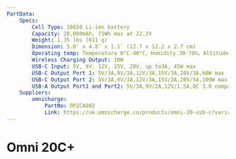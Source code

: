 ```yaml
---
PartData:
    Specs:
        Cell Type: 18650 Li-ion battery
        Capacity: 20,000mAh, 71Wh max at 22.2V
        Weight: 1.35 lbs (611 g)
        Dimension: 5.0″ x 4.8″ x 1.1″ (12.7 x 12.2 x 2.7 cm)
        Operating temp: Temperature 0°C-40°C，Humidity 30-70%，Altitude ≤2000m
        Wireless Charging Output: 10W
        USB-C Input: 5V, 9V, 12V, 15V, 20V, up to3A, 45W max
        USB-C Output Port 1: 5V/3A,9V/3A,12V/3A,15V/3A,20V/3A,60W max
        USB-C Output Port 2: 5V/3A,9V/3A,12V/3A,15V/3A,20V/5A,100W max
        USB-A Output Port1 and Port2: 5V/3A,9V/2A,12V/1.5A,QC 3.0 compatible 18W
    Suppliers:
        omnicharge:
            PartNo: OP2CA002
            Link: https://uk.omnicharge.co/products/omni-20-usb-c?variant=39355371716688
---
```


# Omni 20C+